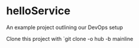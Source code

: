 helloService
===========

An example project outlining our DevOps setup

Clone this project with `git clone -o hub -b mainline 
